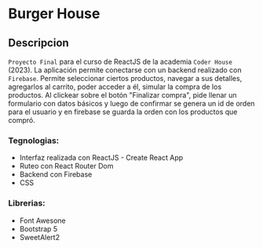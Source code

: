 # Burger House

## Descripcion

`Proyecto Final` para el curso de ReactJS de la academia `Coder House` (2023). La aplicación permite conectarse con un backend realizado con `Firebase`. Permite seleccionar ciertos productos, navegar a sus detalles, agregarlos al carrito, poder acceder a él, simular la compra de los productos. Al clickear sobre el botón "Finalizar compra", pide llenar un formulario con datos básicos y luego de confirmar se genera un id de orden para el usuario y en firebase se guarda la orden con los productos que compró.

### Tegnologias:

- Interfaz realizada con ReactJS - Create React App
- Ruteo con React Router Dom
- Backend con Firebase
- CSS

### Librerias:

- Font Awesone
- Bootstrap 5
- SweetAlert2
